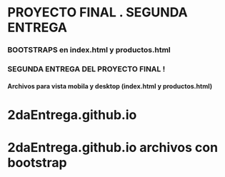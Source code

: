 # PROYECTO FINAL . SEGUNDA ENTREGA
### BOOTSTRAPS en index.html y productos.html
### SEGUNDA ENTREGA DEL PROYECTO FINAL !
#### Archivos para vista mobila y desktop (index.html y productos.html)
# 2daEntrega.github.io
# 2daEntrega.github.io archivos con bootstrap
